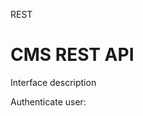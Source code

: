 REST

# CMS REST API

<this name="REST">
</this>

Interface description

<interface name="View" protocol="REST/HTTP" return="XML">
</interface>

<interface name="UpdateCR" protocol="REST/HTTP" return="XML">
</interface>

<interface name="SubmitCR" protocol="REST/HTTP" return="XML">
</interface>

<interface name="GetLog" protocol="SSH" return="Text">
</interface>

Authenticate user:


<call name="Authenticate" protocol="SOAP/HTTP" service="LDAP.Authenticate">
<output>
  <value name="email" type="text" />
  <value name="password" type="text" />
</output>
  <events>
	<when receive="View" />
  </events>
</call>

<call name="GetList" protocol="REST/HTTP" service="Store.Read">
  <security authentication="static" />
<output>
  <value name="bucket" type="text" />
  <value name="keys" type="list" />
</output>
  <events>
	<when completed="Authenticate" />
  </events>
</call>

<call name="CallUpdate" protocol="REST/HTTP" service="Store.Update">
  <security authentication="static" />
<output>
  <value name="bucket" type="text" />
  <value name="values" type="list" />
</output>
  <events>
	<when receive="UpdateCR" />
<when receive="SubmitCR" />
  </events>
</call>

<call name="SendToPM" service="Processor.RunCR" protocol="REST/HTTP">
<events>
 <when completed="UpdateCR" />
  </events>
</call>




